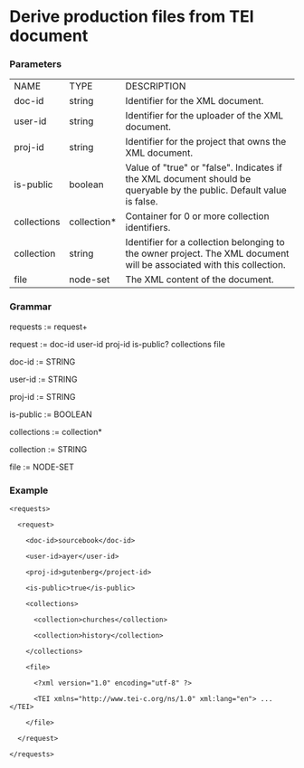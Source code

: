 # Derive production files from TEI document


### Parameters
<table>
  <tr>
    <td>NAME</td>
    <td>TYPE</td>
    <td>DESCRIPTION</td>
  </tr>
  <tr>
    <td>doc-id</td>
    <td>string</td>
    <td>Identifier for the XML document.</td>
  </tr>
  <tr>
    <td>user-id</td>
    <td>string</td>
    <td>Identifier for the uploader of the XML document.</td>
  </tr>
  <tr>
    <td>proj-id</td>
    <td>string</td>
    <td>Identifier for the project that owns the XML document.</td>
  </tr>
  <tr>
    <td>is-public</td>
    <td>boolean</td>
    <td>Value of "true" or "false". Indicates if the XML document
      should be queryable by the public. Default value is false.</td>
  </tr>
  <tr>
    <td>collections</td>
    <td>collection*</td>
    <td>Container for 0 or more collection identifiers.</td>
  </tr>
  <tr>
    <td>collection</td>
    <td>string</td>
    <td>Identifier for a collection belonging to the owner project. 
      The XML document will be associated with this collection.</td>
  </tr>
  <tr>
    <td>file</td>
    <td>node-set</td>
    <td>The XML content of the document.</td>
  </tr>
</table>

### Grammar

requests := request+

request := doc-id user-id proj-id is-public? collections file

doc-id := STRING

user-id := STRING

proj-id := STRING

is-public := BOOLEAN

collections := collection*

collection := STRING

file := NODE-SET

### Example

    <requests>
  
      <request>
        
        <doc-id>sourcebook</doc-id>
        
        <user-id>ayer</user-id>
        
        <proj-id>gutenberg</project-id>
        
        <is-public>true</is-public>
        
        <collections>
        
          <collection>churches</collection>
        
          <collection>history</collection>
        
        </collections>
        
        <file>
          
          <?xml version="1.0" encoding="utf-8" ?>
        
          <TEI xmlns="http://www.tei-c.org/ns/1.0" xml:lang="en"> ... </TEI>
        
        </file>
        
      </request>
      
    </requests>
